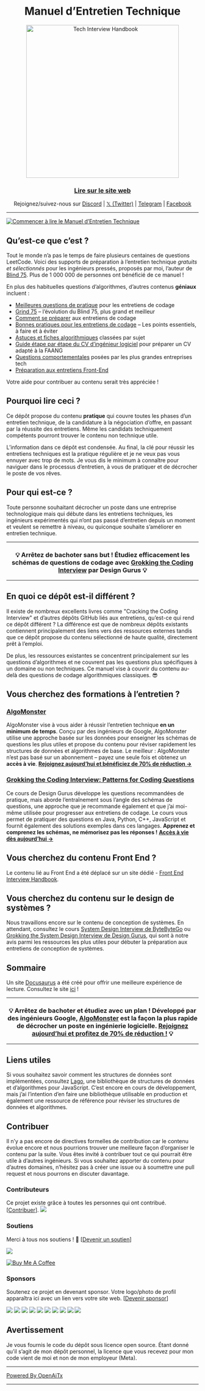 <h1 align="center">Manuel d’Entretien Technique</h1>

<div align="center">
  <a href="https://www.techinterviewhandbook.org/">
    <img src="assets/logo.svg" alt="Tech Interview Handbook" width="400" />
  </a>
  <br />
  <h3>
    <a href="https://www.techinterviewhandbook.org/">Lire sur le site web</a>
  </h3>
  <p>
    Rejoignez/suivez-nous sur <a href="https://discord.gg/usMqNaPczq" target="_blank">Discord</a> | <a href="https://twitter.com/techinterviewhb" target="_blank">𝕏 (Twitter)</a> | <a href="https://t.me/techinterviewhandbook" target="_blank">Telegram</a> |  <a href="https://facebook.com/techinterviewhandbook" target="_blank">Facebook</a>
  </p>
</div>

---

<a href="https://www.techinterviewhandbook.org/software-engineering-interview-guide/" target="_blank">
  <img src="assets/start-reading-button.jpg" alt="Commencer à lire le Manuel d’Entretien Technique" />
</a>

## Qu’est-ce que c’est ?

Tout le monde n’a pas le temps de faire plusieurs centaines de questions LeetCode. Voici des supports de préparation à l’entretien technique _gratuits et sélectionnés_ pour les ingénieurs pressés, proposés par moi, l’auteur de [Blind 75](https://www.teamblind.com/post/New-Year-Gift---Curated-List-of-Top-75-LeetCode-Questions-to-Save-Your-Time-OaM1orEU). Plus de 1 000 000 de personnes ont bénéficié de ce manuel !

En plus des habituelles questions d’algorithmes, d’autres contenus **géniaux** incluent :

- [Meilleures questions de pratique](https://www.techinterviewhandbook.org/coding-interview-study-plan/) pour les entretiens de codage
- [Grind 75](https://www.techinterviewhandbook.org/grind75) – l’évolution du Blind 75, plus grand et meilleur
- [Comment se préparer](https://www.techinterviewhandbook.org/coding-interview-prep/) aux entretiens de codage
- [Bonnes pratiques pour les entretiens de codage](https://www.techinterviewhandbook.org/coding-interview-cheatsheet/) – Les points essentiels, à faire et à éviter
- [Astuces et fiches algorithmiques](https://www.techinterviewhandbook.org/algorithms/study-cheatsheet/) classées par sujet
- [Guide étape par étape du CV d’ingénieur logiciel](https://www.techinterviewhandbook.org/resume/) pour préparer un CV adapté à la FAANG
- [Questions comportementales](https://www.techinterviewhandbook.org/behavioral-interview-questions/) posées par les plus grandes entreprises tech
- [Préparation aux entretiens Front-End](https://www.frontendinterviewhandbook.com)

Votre aide pour contribuer au contenu serait très appréciée !

## Pourquoi lire ceci ?

Ce dépôt propose du contenu **pratique** qui couvre toutes les phases d’un entretien technique, de la candidature à la négociation d’offre, en passant par la réussite des entretiens. Même les candidats techniquement compétents pourront trouver le contenu non technique utile.

L’information dans ce dépôt est condensée. Au final, la clé pour réussir les entretiens techniques est la pratique régulière et je ne veux pas vous ennuyer avec trop de mots. Je vous dis le minimum à connaître pour naviguer dans le processus d’entretien, à vous de pratiquer et de décrocher le poste de vos rêves.

## Pour qui est-ce ?

Toute personne souhaitant décrocher un poste dans une entreprise technologique mais qui débute dans les entretiens techniques, les ingénieurs expérimentés qui n’ont pas passé d’entretien depuis un moment et veulent se remettre à niveau, ou quiconque souhaite s’améliorer en entretien technique.

---

<div align="center">
  <h3>💡 Arrêtez de bachoter sans but ! Étudiez efficacement les schémas de questions de codage avec
    <a href="https://designgurus.org/link/kJSIoU?url=https%3A%2F%2Fdesigngurus.org%2Fcourse%3Fcourseid%3Dgrokking-the-coding-interview">Grokking the Coding Interview</a> par Design Gurus 💡
  </h3>
</div>

---

## En quoi ce dépôt est-il différent ?

Il existe de nombreux excellents livres comme "Cracking the Coding Interview" et d’autres dépôts GitHub liés aux entretiens, qu’est-ce qui rend ce dépôt différent ? La différence est que de nombreux dépôts existants contiennent principalement des liens vers des ressources externes tandis que ce dépôt propose du contenu sélectionné de haute qualité, directement prêt à l’emploi.

De plus, les ressources existantes se concentrent principalement sur les questions d’algorithmes et ne couvrent pas les questions plus spécifiques à un domaine ou non techniques. Ce manuel vise à couvrir du contenu au-delà des questions de codage algorithmiques classiques. 😎

## Vous cherchez des formations à l’entretien ?

### [AlgoMonster](https://shareasale.com/r.cfm?b=1873647&u=3114753&m=114505&urllink=&afftrack=)

AlgoMonster vise à vous aider à réussir l’entretien technique **en un minimum de temps**. Conçu par des ingénieurs de Google, AlgoMonster utilise une approche basée sur les données pour enseigner les schémas de questions les plus utiles et propose du contenu pour réviser rapidement les structures de données et algorithmes de base. Le meilleur : AlgoMonster n’est pas basé sur un abonnement – payez une seule fois et obtenez un **accès à vie**. [**Rejoignez aujourd’hui et bénéficiez de 70% de réduction →**](https://shareasale.com/r.cfm?b=1873647&u=3114753&m=114505&urllink=&afftrack=)

### [Grokking the Coding Interview: Patterns for Coding Questions](https://designgurus.org/link/kJSIoU?url=https%3A%2F%2Fdesigngurus.org%2Fcourse%3Fcourseid%3Dgrokking-the-coding-interview)

Ce cours de Design Gurus développe les questions recommandées de pratique, mais aborde l’entraînement sous l’angle des schémas de questions, une approche que je recommande également et que j’ai moi-même utilisée pour progresser aux entretiens de codage. Le cours vous permet de pratiquer des questions en Java, Python, C++, JavaScript et fournit également des solutions exemples dans ces langages. **Apprenez et comprenez les schémas, ne mémorisez pas les réponses !** [**Accès à vie dès aujourd’hui →**](https://designgurus.org/link/kJSIoU?url=https%3A%2F%2Fdesigngurus.org%2Fcourse%3Fcourseid%3Dgrokking-the-coding-interview)

## Vous cherchez du contenu Front End ?

Le contenu lié au Front End a été déplacé sur un site dédié - [Front End Interview Handbook](https://frontendinterviewhandbook.com).

## Vous cherchez du contenu sur le design de systèmes ?

Nous travaillons encore sur le contenu de conception de systèmes. En attendant, consultez le cours [System Design Interview de ByteByteGo](https://bytebytego.com?fpr=techinterviewhandbook) ou [Grokking the System Design Interview de Design Gurus](https://designgurus.org/link/kJSIoU?url=https%3A%2F%2Fdesigngurus.org%2Fcourse%3Fcourseid%3Dgrokking-the-system-design-interview), qui sont à notre avis parmi les ressources les plus utiles pour débuter la préparation aux entretiens de conception de systèmes.

## Sommaire

Un site [Docusaurus](https://github.com/facebook/docusaurus) a été créé pour offrir une meilleure expérience de lecture. Consultez le site [ici](https://www.techinterviewhandbook.org) !

---

<div align="center">
  <h3>💡 Arrêtez de bachoter et étudiez avec un plan ! Développé par des ingénieurs Google, <a href="https://shareasale.com/r.cfm?b=1873647&u=3114753&m=114505&urllink=&afftrack=">AlgoMonster</a> est la façon la plus rapide de décrocher un poste en ingénierie logicielle. <a href="https://shareasale.com/r.cfm?b=1873647&u=3114753&m=114505&urllink=&afftrack=">Rejoignez aujourd’hui et profitez de 70% de réduction !</a> 💡</h3>
</div>

---

## Liens utiles

Si vous souhaitez savoir comment les structures de données sont implémentées, consultez [Lago](https://github.com/yangshun/lago), une bibliothèque de structures de données et d’algorithmes pour JavaScript. C’est encore en cours de développement, mais j’ai l’intention d’en faire une bibliothèque utilisable en production et également une ressource de référence pour réviser les structures de données et algorithmes.

## Contribuer

Il n’y a pas encore de directives formelles de contribution car le contenu évolue encore et nous pourrions trouver une meilleure façon d’organiser le contenu par la suite. Vous êtes invité à contribuer tout ce qui pourrait être utile à d’autres ingénieurs. Si vous souhaitez apporter du contenu pour d’autres domaines, n’hésitez pas à créer une issue ou à soumettre une pull request et nous pourrons en discuter davantage.

### Contributeurs

Ce projet existe grâce à toutes les personnes qui ont contribué. [[Contribuer](CONTRIBUTING.md)]. <a href="https://github.com/yangshun/tech-interview-handbook/graphs/contributors"><img src="https://opencollective.com/tech-interview-handbook/contributors.svg?width=890&button=false"></a>

### Soutiens

Merci à tous nos soutiens ! 🙏 [[Devenir un soutien](https://opencollective.com/tech-interview-handbook#backer)]

<a href="https://opencollective.com/tech-interview-handbook#backers" target="_blank"><img src="https://opencollective.com/tech-interview-handbook/backers.svg?width=890"></a>

<a href="https://www.buymeacoffee.com/yangshun" target="_blank"><img src="https://www.buymeacoffee.com/assets/img/custom_images/orange_img.png" alt="Buy Me A Coffee" style="height: auto !important; width: auto !important;"></a>

### Sponsors

Soutenez ce projet en devenant sponsor. Votre logo/photo de profil apparaîtra ici avec un lien vers votre site web. [[Devenir sponsor](https://opencollective.com/tech-interview-handbook#sponsor)]

<a href="https://opencollective.com/tech-interview-handbook/sponsor/0/website" target="_blank"><img src="https://opencollective.com/tech-interview-handbook/sponsor/0/avatar.svg"></a> <a href="https://opencollective.com/tech-interview-handbook/sponsor/1/website" target="_blank"><img src="https://opencollective.com/tech-interview-handbook/sponsor/1/avatar.svg"></a> <a href="https://opencollective.com/tech-interview-handbook/sponsor/2/website" target="_blank"><img src="https://opencollective.com/tech-interview-handbook/sponsor/2/avatar.svg"></a> <a href="https://opencollective.com/tech-interview-handbook/sponsor/3/website" target="_blank"><img src="https://opencollective.com/tech-interview-handbook/sponsor/3/avatar.svg"></a> <a href="https://opencollective.com/tech-interview-handbook/sponsor/4/website" target="_blank"><img src="https://opencollective.com/tech-interview-handbook/sponsor/4/avatar.svg"></a> <a href="https://opencollective.com/tech-interview-handbook/sponsor/5/website" target="_blank"><img src="https://opencollective.com/tech-interview-handbook/sponsor/5/avatar.svg"></a> <a href="https://opencollective.com/tech-interview-handbook/sponsor/6/website" target="_blank"><img src="https://opencollective.com/tech-interview-handbook/sponsor/6/avatar.svg"></a> <a href="https://opencollective.com/tech-interview-handbook/sponsor/7/website" target="_blank"><img src="https://opencollective.com/tech-interview-handbook/sponsor/7/avatar.svg"></a> <a href="https://opencollective.com/tech-interview-handbook/sponsor/8/website" target="_blank"><img src="https://opencollective.com/tech-interview-handbook/sponsor/8/avatar.svg"></a> <a href="https://opencollective.com/tech-interview-handbook/sponsor/9/website" target="_blank"><img src="https://opencollective.com/tech-interview-handbook/sponsor/9/avatar.svg"></a>

## Avertissement

Je vous fournis le code du dépôt sous licence open source. Étant donné qu’il s’agit de mon dépôt personnel, la licence que vous recevez pour mon code vient de moi et non de mon employeur (Meta).

---

[Powered By OpenAiTx](https://github.com/OpenAiTx/OpenAiTx)

---